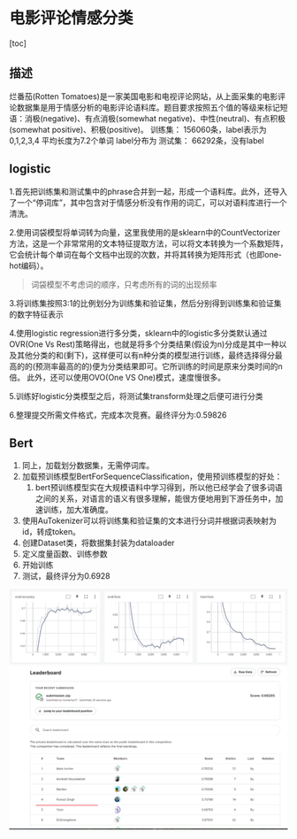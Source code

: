 # 电影评论情感分类

[toc]

## 描述

烂番茄(Rotten Tomatoes)是一家美国电影和电视评论网站，从上面采集的电影评论数据集是用于情感分析的电影评论语料库。题目要求按照五个值的等级来标记短语：消极(negative)、有点消极(somewhat negative)、中性(neutral)、有点积极(somewhat positive)、积极(positive)。
训练集：
156060条，label表示为0,1,2,3,4
平均长度为7.2个单词
label分布为
测试集：
66292条，没有label

## logistic

1.首先把训练集和测试集中的phrase合并到一起，形成一个语料库。此外，还导入了一个“停词库”，其中包含对于情感分析没有作用的词汇，可以对语料库进行一个清洗。

2.使用词袋模型将单词转为向量，这里我使用的是sklearn中的CountVectorizer方法，这是一个非常常用的文本特征提取方法，可以将文本转换为一个系数矩阵，它会统计每个单词在每个文档中出现的次数，并将其转换为矩阵形式（也即one-hot编码）。
> 词袋模型不考虑词的顺序，只考虑所有的词的出现频率

3.将训练集按照3:1的比例划分为训练集和验证集，然后分别得到训练集和验证集的数字特征表示

4.使用logistic regression进行多分类，sklearn中的logistic多分类默认通过OVR(One Vs Rest)策略得出，也就是将多个分类结果(假设为n)分成是其中一种以及其他分类的和(剩下)，这样便可以有n种分类的模型进行训练，最终选择得分最高的的(预测率最高的的)便为分类结果即可。它所训练的时间是原来分类时间的n倍。
此外，还可以使用OVO(One VS One)模式，速度慢很多。

5.训练好logistic分类模型之后，将测试集transform处理之后便可进行分类

6.整理提交所需文件格式，完成本次竞赛。最终评分为:0.59826

## Bert

1. 同上，加载划分数据集，无需停词库。
2. 加载预训练模型BertForSequenceClassification，使用预训练模型的好处：
   1. bert预训练模型实在大规模语料中学习得到，所以他已经学会了很多词语之间的关系，对语言的语义有很多理解，能很方便地用到下游任务中，加速训练，加大准确度。
3. 使用AuTokenizer可以将训练集和验证集的文本进行分词并根据词表映射为id，转成token。
4. 创建Dataset类，将数据集封装为dataloader
5. 定义度量函数、训练参数
6. 开始训练
7. 测试，最终评分为0.6928

![picture 2](images/1cdc9b385394ca5ba20434c54a3f1efb53928acea17e8e2c24369a2312b6814f.png) 
![picture 3](images/a0ad1acfef7e6fe7cbf3873d32200ac7d7b0bfe6c0bc130468c4d33f15b26856.png)  
